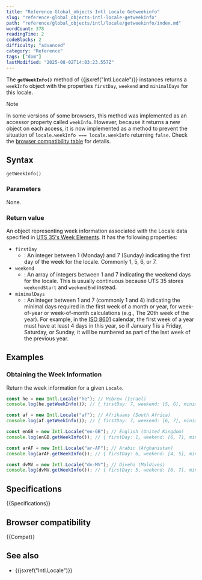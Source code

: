 ```yaml
---
title: "Reference Global_objects Intl Locale Getweekinfo"
slug: "reference-global_objects-intl-locale-getweekinfo"
path: "reference/global_objects/intl/locale/getweekinfo/index.md"
wordCount: 378
readingTime: 2
codeBlocks: 2
difficulty: "advanced"
category: "Reference"
tags: ["dom"]
lastModified: "2025-08-02T14:03:23.557Z"
---
```



The **`getWeekInfo()`** method of {{jsxref("Intl.Locale")}} instances returns a `weekInfo` object with the properties `firstDay`, `weekend` and `minimalDays` for this locale.

> [!NOTE]
> In some versions of some browsers, this method was implemented as an accessor property called `weekInfo`. However, because it returns a new object on each access, it is now implemented as a method to prevent the situation of `locale.weekInfo === locale.weekInfo` returning `false`. Check the [browser compatibility table](#browser_compatibility) for details.

## Syntax

```js-nolint
getWeekInfo()
```

### Parameters

None.

### Return value

An object representing week information associated with the Locale data specified in [UTS 35's Week Elements](https://www.unicode.org/reports/tr35/tr35-dates.html#Date_Patterns_Week_Elements). It has the following properties:

- `firstDay`
  - : An integer between 1 (Monday) and 7 (Sunday) indicating the first day of the week for the locale. Commonly 1, 5, 6, or 7.
- `weekend`
  - : An array of integers between 1 and 7 indicating the weekend days for the locale. This is usually continuous because UTS 35 stores `weekendStart` and `weekendEnd` instead.
- `minimalDays`
  - : An integer between 1 and 7 (commonly 1 and 4) indicating the minimal days required in the first week of a month or year, for week-of-year or week-of-month calculations (e.g., The 20th week of the year). For example, in the [ISO 8601](https://en.wikipedia.org/wiki/ISO_8601) calendar, the first week of a year must have at least 4 days in this year, so if January 1 is a Friday, Saturday, or Sunday, it will be numbered as part of the last week of the previous year.

## Examples

### Obtaining the Week Information

Return the week information for a given `Locale`.

```js
const he = new Intl.Locale("he"); // Hebrew (Israel)
console.log(he.getWeekInfo()); // { firstDay: 7, weekend: [5, 6], minimalDays: 1 }

const af = new Intl.Locale("af"); // Afrikaans (South Africa)
console.log(af.getWeekInfo()); // { firstDay: 7, weekend: [6, 7], minimalDays: 1 }

const enGB = new Intl.Locale("en-GB"); // English (United Kingdom)
console.log(enGB.getWeekInfo()); // { firstDay: 1, weekend: [6, 7], minimalDays: 4 }

const arAF = new Intl.Locale("ar-AF"); // Arabic (Afghanistan)
console.log(arAF.getWeekInfo()); // { firstDay: 6, weekend: [4, 5], minimalDays: 1 }

const dvMV = new Intl.Locale("dv-MV"); // Divehi (Maldives)
console.log(dvMV.getWeekInfo()); // { firstDay: 5, weekend: [6, 7], minimalDays: 1 }
```

## Specifications

{{Specifications}}

## Browser compatibility

{{Compat}}

## See also

- {{jsxref("Intl.Locale")}}
